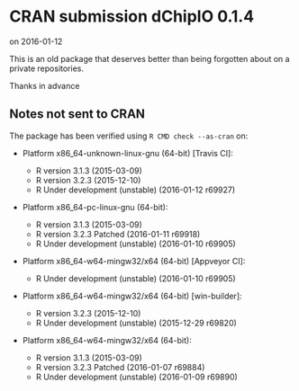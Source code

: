 # CRAN submission dChipIO 0.1.4
on 2016-01-12

This is an old package that deserves better than being forgotten about
on a private repositories.

Thanks in advance


## Notes not sent to CRAN
The package has been verified using `R CMD check --as-cran` on:

* Platform x86_64-unknown-linux-gnu (64-bit) [Travis CI]:
  - R version 3.1.3 (2015-03-09)
  - R version 3.2.3 (2015-12-10)
  - R Under development (unstable) (2016-01-12 r69927)
  
* Platform x86_64-pc-linux-gnu (64-bit):
  - R version 3.1.3 (2015-03-09)
  - R version 3.2.3 Patched (2016-01-11 r69918)
  - R Under development (unstable) (2016-01-10 r69905)

* Platform x86_64-w64-mingw32/x64 (64-bit) [Appveyor CI]:
  - R Under development (unstable) (2016-01-10 r69905)

* Platform x86_64-w64-mingw32/x64 (64-bit) [win-builder]:
  - R version 3.2.3 (2015-12-10)
  - R Under development (unstable) (2015-12-29 r69820)

* Platform x86_64-w64-mingw32/x64 (64-bit):
  - R version 3.1.3 (2015-03-09)
  - R version 3.2.3 Patched (2016-01-07 r69884)
  - R Under development (unstable) (2016-01-09 r69890)
